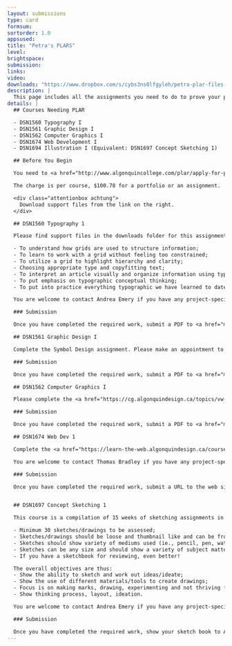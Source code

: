 ```yaml
---
layout: submissions
type: card
formsum:
sortorder: 1.0
appsused:
title: "Petra's PLARS"
level: 
brightspace: 
submission:
links:
video: 
downloads: "https://www.dropbox.com/s/cybs3ns0lfgyleh/petra-plar-files.zip?dl=1"
description: |
  This page includes all the assignments you need to do to prove your prior learning for level 1 Graphic Design courses.
details: |
  ## Courses Needing PLAR

  - DSN1560 Typography I
  - DSN1561 Graphic Design I
  - DSN1562 Computer Graphics I
  - DSN1674 Web Development I
  - DSN1694 Illustration I (Equivalent: DSN1697 Concept Sketching 1)

  ## Before You Begin

  You need to <a href="http://www.algonquincollege.com/plar/apply-for-plar/" alt:="Apply for a PLAR here." target="_blank">apply for a PLAR here</a>. You'll need to do it once for each course. You don't need to do the self-assessment form. Just upload an empty Word document. Read all the instrcutions at the PLAR web site.

  The charge is per course, $100.78 for a portfolio or an assignment.

  <div class="attentionbox achtung">
    Download support files from the link on the right.
  </div>

  ## DSN1560 Typography 1

  Please find support files in the downloads folder for this assignment. They include an assignment desicription, samples and a rubric.The Objectives of this final assignment are thus:

  - To understand how grids are used to structure information;
  - To learn to work with a grid without feeling too constrained;
  - To utilize a grid to highlight hierarchy and clarity;
  - Choosing appropriate type and copyfitting text;
  - To interpret an article visually and organize information using typeface distinction (appropriate typefaces and treament);
  - To put emphasis on typographic conceptual thinking;
  - To put into practice everything typographic we have learned to date.

  You are welcome to contact Andrea Emery if you have any project-specific questions. <a href="mailto:emerya@algonquincollege.com" alt:="Contact Andrea Emery via e-mail.">emerya@algonquincollege.com</a>.

  ### Submission

  Once you have completed the required work, submit a PDF to <a href="mailto:plar@algonquincollege.com" alt:="Submit your assignment to the PLAR office.">plar@algonquincollege.com</a>

  ## DSN1561 Graphic Design I

  Complete the Symbol Design assignment. Please make an appointment to see David Bromley for instructions.

  ### Submission

  Once you have completed the required work, submit a PDF to <a href="mailto:plar@algonquincollege.com" alt:="Submit your assignment to the PLAR office.">plar@algonquincollege.com</a>

  ## DSN1562 Computer Graphics I

  Please complete the <a href="https://cg.algonquindesign.ca/topics/vw-layout.html" alt:="Complete the Volkswagen page layout assignment" target="_blank">page layout assignment described here</a>.

  ### Submission

  Once you have completed the required work, submit a PDF to <a href="mailto:plar@algonquincollege.com" alt:="Submit your assignment to the PLAR office.">plar@algonquincollege.com</a>

  ## DSN1674 Web Dev 1

  Complete the <a href="https://learn-the-web.algonquindesign.ca/courses/web-dev-1/week-15/#confectionery-website-prototype" alt:="Complete this web site." target="_blank">Confectionery Web Site Prototype</a>.

  You are welcome to contact Thomas Bradley if you have any project-specific questions. <a href="mailto:bradlet@algonquincollege.com" alt:="Contact Thomas Bradley via e-mail.">bradlet@algonquincollege.com</a>.

  ### Submission

  Once you have completed the required work, submit a URL to the web site you built to <a href="mailto:plar@algonquincollege.com" alt:="Submit your assignment to the PLAR office.">plar@algonquincollege.com</a>


  ## DSN1697 Concept Sketching 1

  This course is a compilation of 15 weeks of sketching assignments in a sketchbook that reflect the scope and range of drawing. There is no final assignment other than a sketchbook filled with observational and imaginative drawings that are design based. Your task is the following:

  - Minimum 30 sketches/drawings to be assessed;
  - Sketches/drawings should be loose and thumbnail like and can be from past project sketches/ideation but not actual assignments;
  - Sketches should show variety of mediums used (ie., pencil, pen, watercolour) and must be hand made (not computer generated);
  - Sketches can be any size and should show a variety of subject matter (people, objects, landscape, layouts, imaginative).
  - If you have a sketchbook for reviewing, even better!

  The overall objectives are thus:
  - Show the ability to sketch and work out ideas/ideate;
  - Show the use of different materials/tools to create drawings;
  - Focus is on making marks, drawing, experimenting and not thriving for perfection;
  - Show thinking process, layout, ideation.

  You are welcome to contact Andrea Emery if you have any project-specific questions. <a href="mailto:emerya@algonquincollege.com" alt:="Contact Andrea Emery via e-mail.">emerya@algonquincollege.com</a>.

  ### Submission

  Once you have completed the required work, show your sketch book to Andrea Emery for aproval.
---
```

